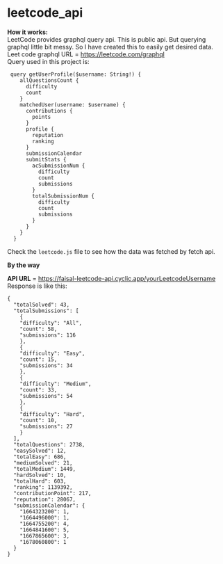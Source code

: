 # leetcode_api
**How it works:**<br>
LeetCode provides graphql query api. This is public api. But querying graphql little bit messy. So I have created this to easily get desired data.
Leet code graphql URL = https://leetcode.com/graphql
<br>Query used in this project is:
```
 query getUserProfile($username: String!) {
    allQuestionsCount {
      difficulty
      count
    }
    matchedUser(username: $username) {
      contributions {
        points
      }
      profile {
        reputation
        ranking
      }
      submissionCalendar
      submitStats {
        acSubmissionNum {
          difficulty
          count
          submissions
        }
        totalSubmissionNum {
          difficulty
          count
          submissions
        }
      }
    }
  }
```
Check the `leetcode.js` file to see how the data was fetched by fetch api.

**By the way**

**API URL** = https://faisal-leetcode-api.cyclic.app/yourLeetcodeUsername <br>
Response is like this:
```
{
  "totalSolved": 43,
  "totalSubmissions": [
    {
    "difficulty": "All",
    "count": 58,
    "submissions": 116
    },
    {
    "difficulty": "Easy",
    "count": 15,
    "submissions": 34
    },
    {
    "difficulty": "Medium",
    "count": 33,
    "submissions": 54
    },
    {
    "difficulty": "Hard",
    "count": 10,
    "submissions": 27
    }
  ],
  "totalQuestions": 2738,
  "easySolved": 12,
  "totalEasy": 686,
  "mediumSolved": 21,
  "totalMedium": 1449,
  "hardSolved": 10,
  "totalHard": 603,
  "ranking": 1139392,
  "contributionPoint": 217,
  "reputation": 28067,
  "submissionCalendar": {
    "1664323200": 1,
    "1664496000": 1,
    "1664755200": 4,
    "1664841600": 5,
    "1667865600": 3,
    "1678060800": 1
  }
}
```